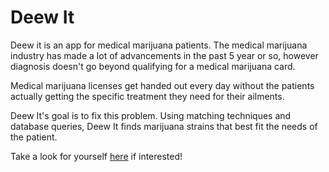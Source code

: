 # Deew It

Deew it is an app for medical marijuana patients. The medical marijuana industry has made a lot of advancements in the 
past 5 year or so, however diagnosis doesn't go beyond qualifying for a medical marijuana card.

Medical marijuana licenses get handed out every day without the patients actually getting the specific treatment they need
for their ailments. 

Deew It's goal is to fix this problem. Using matching techniques and database queries, Deew It finds marijuana strains
that best fit the needs of the patient.

Take a look for yourself [here](https://deewit.herokuapp.com) if interested!
